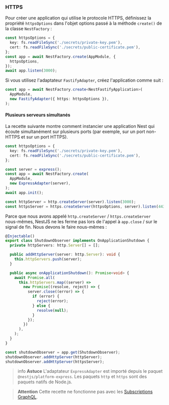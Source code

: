### HTTPS

Pour créer une application qui utilise le protocole HTTPS, définissez la propriété `httpsOptions` dans l'objet options passé à la méthode `create()` de la classe `NestFactory` :

```typescript
const httpsOptions = {
  key: fs.readFileSync('./secrets/private-key.pem'),
  cert: fs.readFileSync('./secrets/public-certificate.pem'),
};
const app = await NestFactory.create(AppModule, {
  httpsOptions,
});
await app.listen(3000);
```

Si vous utilisez l'adaptateur `FastifyAdapter`, créez l'application comme suit :

```typescript
const app = await NestFactory.create<NestFastifyApplication>(
  AppModule,
  new FastifyAdapter({ https: httpsOptions }),
);
```

#### Plusieurs serveurs simultanés

La recette suivante montre comment instancier une application Nest qui écoute simultanément sur plusieurs ports (par exemple, sur un port non-HTTPS et sur un port HTTPS).

```typescript
const httpsOptions = {
  key: fs.readFileSync('./secrets/private-key.pem'),
  cert: fs.readFileSync('./secrets/public-certificate.pem'),
};

const server = express();
const app = await NestFactory.create(
  AppModule,
  new ExpressAdapter(server),
);
await app.init();

const httpServer = http.createServer(server).listen(3000);
const httpsServer = https.createServer(httpsOptions, server).listen(443);
```

Parce que nous avons appelé `http.createServer` / `https.createServer` nous-mêmes, NestJS ne les ferme pas lors de l'appel à `app.close` / sur le signal de fin. Nous devons le faire nous-mêmes :

```typescript
@Injectable()
export class ShutdownObserver implements OnApplicationShutdown {
  private httpServers: http.Server[] = [];

  public addHttpServer(server: http.Server): void {
    this.httpServers.push(server);
  }

  public async onApplicationShutdown(): Promise<void> {
    await Promise.all(
      this.httpServers.map((server) =>
        new Promise((resolve, reject) => {
          server.close((error) => {
            if (error) {
              reject(error);
            } else {
              resolve(null);
            }
          });
        })
      ),
    );
  }
}

const shutdownObserver = app.get(ShutdownObserver);
shutdownObserver.addHttpServer(httpServer);
shutdownObserver.addHttpServer(httpsServer);
```

> info **Astuce** L'adaptateur `ExpressAdapter` est importé depuis le paquet `@nestjs/platform-express`. Les paquets `http` et `https` sont des paquets natifs de Node.js.

> **Attention** Cette recette ne fonctionne pas avec les [Subscriptions GraphQL](/graphql/subscriptions).
